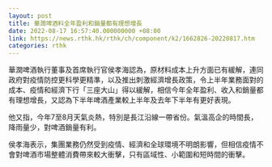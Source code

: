 ```yaml
---
layout: post
title: 華潤啤酒料全年盈利和銷量都有理想增長
date: 2022-08-17 16:57:40.000000000 +08:00
link: https://news.rthk.hk/rthk/ch/component/k2/1662826-20220817.htm
categories: rthk
---
```


華潤啤酒執行董事及首席執行官侯孝海認為，原材料成本上升方面已有緩解，連同政府對疫情防控更科學更精準，以及推出刺激經濟增長政策，令上半年業務面對的成本、疫情和經濟下行「三座大山」得以緩解，相信今年全年盈利、收入和銷量都有理想增長，又認為下半年啤酒產業較上半年及去年下半年有更好表現。

他又指，今年7至8月天氣炎熱，特別是長江沿線一帶省份。氣溫高企的時間長，降雨量少，對啤酒銷量有利。

侯孝海表示，集團業務仍然受到疫情、經濟和全球環境不明朗影響，但相信疫情不會對啤酒市場整體消費帶來較大衝擊，只有區域性、小範圍和短時間的衝擊。
